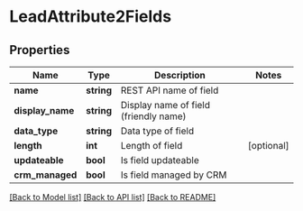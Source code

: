 # LeadAttribute2Fields

## Properties
Name | Type | Description | Notes
------------ | ------------- | ------------- | -------------
**name** | **string** | REST API name of field | 
**display_name** | **string** | Display name of field (friendly name) | 
**data_type** | **string** | Data type of field | 
**length** | **int** | Length of field | [optional] 
**updateable** | **bool** | Is field updateable | 
**crm_managed** | **bool** | Is field managed by CRM | 

[[Back to Model list]](../README.md#documentation-for-models) [[Back to API list]](../README.md#documentation-for-api-endpoints) [[Back to README]](../README.md)


